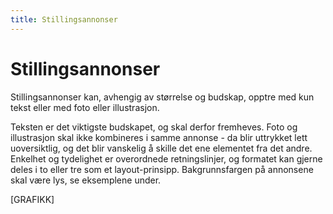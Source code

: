 ```yaml
---
title: Stillingsannonser
---
```


# Stillingsannonser

Stillingsannonser kan, avhengig av størrelse og budskap, opptre med kun tekst eller med foto eller illustrasjon.

Teksten er det viktigste budskapet, og skal derfor fremheves. Foto og illustrasjon skal ikke kombineres i samme annonse - da blir uttrykket lett uoversiktlig, og det blir vanskelig å skille det ene elementet fra det andre. Enkelhet og tydelighet er overordnede retningslinjer, og formatet kan gjerne deles i to eller tre som et layout-prinsipp. Bakgrunnsfargen på annonsene skal være lys, se eksemplene under.

[GRAFIKK]